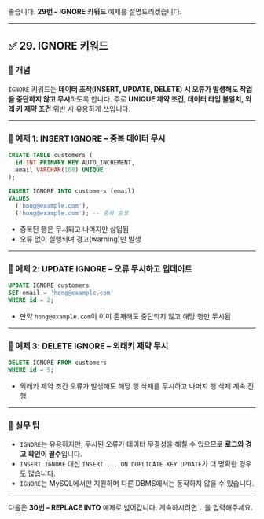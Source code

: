 좋습니다.
**29번 – IGNORE 키워드** 예제를 설명드리겠습니다.

---

## ✅ 29. IGNORE 키워드

### 📌 개념

`IGNORE` 키워드는 **데이터 조작(INSERT, UPDATE, DELETE) 시 오류가 발생해도 작업을 중단하지 않고 무시**하도록 합니다.
주로 **UNIQUE 제약 조건, 데이터 타입 불일치, 외래 키 제약 조건** 위반 시 유용하게 쓰입니다.

---

### 📄 예제 1: INSERT IGNORE – 중복 데이터 무시

```sql
CREATE TABLE customers (
  id INT PRIMARY KEY AUTO_INCREMENT,
  email VARCHAR(100) UNIQUE
);

INSERT IGNORE INTO customers (email)
VALUES 
  ('hong@example.com'),
  ('hong@example.com'); -- 중복 발생
```

* 중복된 행은 무시되고 나머지만 삽입됨
* 오류 없이 실행되며 경고(warning)만 발생

---

### 📄 예제 2: UPDATE IGNORE – 오류 무시하고 업데이트

```sql
UPDATE IGNORE customers
SET email = 'hong@example.com'
WHERE id = 2;
```

* 만약 `hong@example.com`이 이미 존재해도 중단되지 않고 해당 행만 무시됨

---

### 📄 예제 3: DELETE IGNORE – 외래키 제약 무시

```sql
DELETE IGNORE FROM customers
WHERE id = 5;
```

* 외래키 제약 조건 오류가 발생해도 해당 행 삭제를 무시하고 나머지 행 삭제 계속 진행

---

### 🧠 실무 팁

* `IGNORE`는 유용하지만, 무시된 오류가 데이터 무결성을 해칠 수 있으므로 **로그와 경고 확인이 필수**입니다.
* `INSERT IGNORE` 대신 `INSERT ... ON DUPLICATE KEY UPDATE`가 더 명확한 경우도 많습니다.
* `IGNORE`는 MySQL에서만 지원하며 다른 DBMS에서는 동작하지 않을 수 있습니다.

---

다음은 **30번 – REPLACE INTO** 예제로 넘어갑니다.
계속하시려면 `.` 을 입력해주세요.
